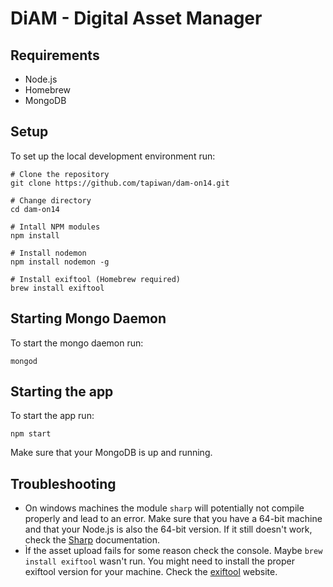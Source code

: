 # DiAM - Digital Asset Manager

## Requirements
- Node.js
- Homebrew
- MongoDB

## Setup
To set up the local development environment run:
```
# Clone the repository
git clone https://github.com/tapiwan/dam-on14.git

# Change directory
cd dam-on14

# Intall NPM modules
npm install

# Install nodemon
npm install nodemon -g

# Install exiftool (Homebrew required)
brew install exiftool
```
## Starting Mongo Daemon
To start the mongo daemon run:
```
mongod
```
## Starting the app
To start the app run:
```
npm start
```
Make sure that your MongoDB is up and running.

## Troubleshooting
- On windows machines the module ``sharp`` will potentially not compile properly and lead to an error. Make sure that you have a 64-bit machine and that your Node.js is also the 64-bit version. If it still doesn't work, check the [Sharp](http://sharp.dimens.io/en/stable/) documentation.
- Ìf the asset upload fails for some reason check the console. Maybe ``brew install exiftool`` wasn't run. You might need to install the proper exiftool version for your machine. Check the [exiftool](http://owl.phy.queensu.ca/~phil/exiftool/) website.

